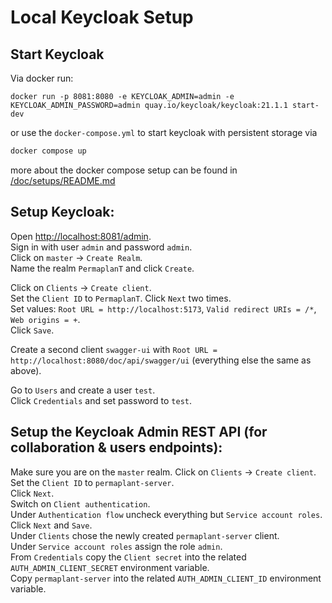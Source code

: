 # Local Keycloak Setup

## Start Keycloak

Via docker run:

`docker run -p 8081:8080 -e KEYCLOAK_ADMIN=admin -e KEYCLOAK_ADMIN_PASSWORD=admin quay.io/keycloak/keycloak:21.1.1 start-dev`

or use the `docker-compose.yml` to start keycloak with persistent storage via

```bash
docker compose up
```

more about the docker compose setup can be found in [/doc/setups/README.md]()

## Setup Keycloak:

Open <http://localhost:8081/admin>.  
Sign in with user `admin` and password `admin`.  
Click on `master` -> `Create Realm`.  
Name the realm `PermaplanT` and click `Create`.

Click on `Clients` -> `Create client`.  
Set the `Client ID` to `PermaplanT`.
Click `Next` two times.  
Set values: `Root URL = http://localhost:5173`, `Valid redirect URIs = /*`, `Web origins = +`.  
Click `Save`.

Create a second client `swagger-ui` with `Root URL = http://localhost:8080/doc/api/swagger/ui` (everything else the same as above).

Go to `Users` and create a user `test`.  
Click `Credentials` and set password to `test`.

## Setup the Keycloak Admin REST API (for collaboration & users endpoints):

Make sure you are on the `master` realm.
Click on `Clients` -> `Create client`.  
Set the `Client ID` to `permaplant-server`.  
Click `Next`.  
Switch on `Client authentication`.  
Under `Authentication flow` uncheck everything but `Service account roles`.  
Click `Next` and `Save`.  
Under `Clients` chose the newly created `permaplant-server` client.  
Under `Service account roles` assign the role `admin`.  
From `Credentials` copy the `Client secret` into the related `AUTH_ADMIN_CLIENT_SECRET` environment variable.  
Copy `permaplant-server` into the related `AUTH_ADMIN_CLIENT_ID` environment variable.
